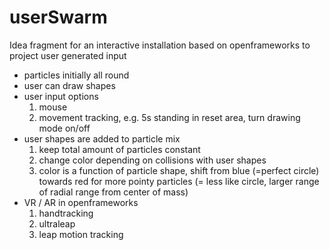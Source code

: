 # userSwarm

Idea fragment for an interactive installation based on openframeworks to project user generated input 
- particles initially all round
- user can draw shapes
- user input options
	1. mouse
	2. movement tracking, e.g. 5s standing in reset area, turn drawing mode on/off
- user shapes are added to particle mix
	1. keep total amount of particles constant
	2. change color depending on collisions with user shapes
	3. color is a function of particle shape, shift from blue (=perfect circle) towards red for more pointy particles (= less like circle, larger range of radial range from center of mass)
- VR / AR in openframeworks
	1. handtracking 
	2. ultraleap
	3. leap motion tracking
